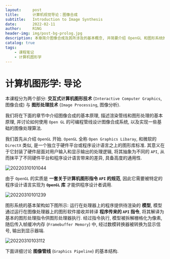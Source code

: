 ```yaml
---
layout:     post
title:      计算机视觉导论：图像合成
subtitle:   Introduction to Image Synthesis
date:       2022-02-11
author:     R1NG
header-img: img/post-bg-prolog.jpg
description: 本章简介图像合成及其所涉及的基本概念, 并简要介绍 OpenGL 和图形系统的一般架构.
catalog: true
tags:
    - 课程笔记
    - 计算机图形学
---
```


# 计算机图形学: 导论

本课程分为两个部分: **交互式计算机图形技术** (`Interactive Computer Graphics`, 图像合成) 与 **图形处理技术** (`Image Processing`, 图像分析). 

我们将在下面的章节中介绍图像合成的基本原理, 描述渲染管线和图形处理的基本原理, 并讨论如何使用 `Open GL` 的可编程管线设计图像合成系统, 以及实现一些基础的图像处理算法.

我们首先从介绍 `OpenGL` 开始. `OpenGL` 全称 `Open Graphics Libaray`, 和微软的 `DirectX` 类似, 是一个独立于硬件平台或程序设计语言之上的图形库标准. 其意义在于它封装了硬件层面对用户输入和显示输出的处理逻辑, 将其抽象为不同的 `API`, 从而抹平了不同硬件平台和程序设计语言带来的差异, 具备高度的通用性.

![20220310101044](https://cdn.jsdelivr.net/gh/KirisameR/KirisameR.github.io/img/blogpost_images/20220310101044.png)

由于 `OpenGL` 的实质是 **一套关于计算机图形指令 `API` 的规范**, 因此它需要被特定的程序设计语言实现为 **`OpenGL` 库** 才能供程序设计者调用.

![20220310101239](https://cdn.jsdelivr.net/gh/KirisameR/KirisameR.github.io/img/blogpost_images/20220310101239.png)

图形系统的基本架构如下图所示: 运行在处理器上的程序提供待渲染的 **模型**, 模型通过运行在图像处理器上的图形软件接收并转译 **程序传来的 `API` 指令**, 将其解译为基本的图形处理指令供图形处理器执行. 经过指令执行, 模型被拆解栅格化为像素, 随后传入帧缓冲内存 (`Framebuffer Memory`) 中, 经过数模转换器被转换为显示信号, 输出到显示器端.

![20220310103112](https://cdn.jsdelivr.net/gh/KirisameR/KirisameR.github.io/img/blogpost_images/20220310103112.png)


下面详细讨论 **图像管线** (`Graphics Pipeline`) 的基本结构. 